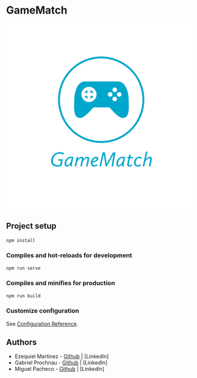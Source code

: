 # GameMatch

![Logo](https://github.com/Miguel22247/GameMatch/blob/Testing/public/icons/GameMatch.png?raw=true)

## Project setup
```
npm install
```

### Compiles and hot-reloads for development
```
npm run serve
```

### Compiles and minifies for production
```
npm run build
```

###

### Customize configuration
See [Configuration Reference](https://cli.vuejs.org/config/).

## Authors
* Ezequiel Martinez - [Github](https://github.com/ezedksl) | [LinkedIn]
* Gabriel Prochnau - [Github](https://github.com/Rielch) | [LinkedIn]
* Miguel Pacheco - [Github](https://github.com/Miguel22247) | [LinkedIn]
